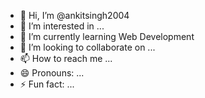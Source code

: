 - 👋 Hi, I’m @ankitsingh2004
- 👀 I’m interested in ...
- 🌱 I’m currently learning  Web Development 
- 💞️ I’m looking to collaborate on ...
- 📫 How to reach me ...
- 😄 Pronouns: ...
- ⚡ Fun fact: ...

<!---
ankitsingh2004/ankitsingh2004 is a ✨ special ✨ repository because its `README.md` (this file) appears on your GitHub profile.
You can click the Preview link to take a look at your changes.
--->
